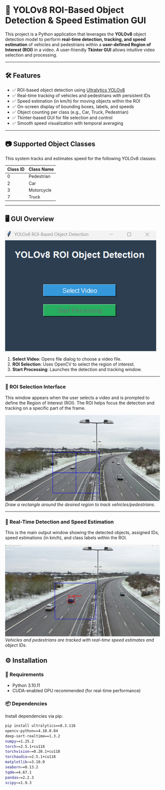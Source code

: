 # 🚗 YOLOv8 ROI-Based Object Detection & Speed Estimation GUI

This project is a Python application that leverages the **YOLOv8** object detection model to perform **real-time detection, tracking, and speed estimation** of vehicles and pedestrians within a **user-defined Region of Interest (ROI)** in a video. A user-friendly **Tkinter GUI** allows intuitive video selection and processing.

---

## 🛠 Features

- ✅ ROI-based object detection using [Ultralytics YOLOv8](https://github.com/ultralytics/ultralytics)
- ✅ Real-time tracking of vehicles and pedestrians with persistent IDs
- ✅ Speed estimation (in km/h) for moving objects within the ROI
- ✅ On-screen display of bounding boxes, labels, and speeds
- ✅ Object counting per class (e.g., Car, Truck, Pedestrian)
- ✅ Tkinter-based GUI for file selection and control
- ✅ Smooth speed visualization with temporal averaging

---

## 📷 Supported Object Classes

This system tracks and estimates speed for the following YOLOv8 classes:

| Class ID | Class Name   |
|----------|--------------|
| 0        | Pedestrian   |
| 2        | Car          |
| 3        | Motorcycle   |
| 7        | Truck        |

---

## 🖥 GUI Overview

![GUI Screenshot Placeholder](screenshots/GUI.png)

1. **Select Video**: Opens file dialog to choose a video file.
2. **ROI Selection**: Uses OpenCV to select the region of interest.
3. **Start Processing**: Launches the detection and tracking window.

---

### 🎯 ROI Selection Interface

This window appears when the user selects a video and is prompted to define the Region of Interest (ROI). The ROI helps focus the detection and tracking on a specific part of the frame.

![ROI Selection Screenshot](screenshots/ROI.png)
*Draw a rectangle around the desired region to track vehicles/pedestrians.*

---

### 🚦 Real-Time Detection and Speed Estimation

This is the main output window showing the detected objects, assigned IDs, speed estimations (in km/h), and class labels within the ROI.

![Detection and Tracking Screenshot](screenshots/YOLO.png)
*Vehicles and pedestrians are tracked with real-time speed estimates and object IDs.*

## ⚙️ Installation

### 🔧 Requirements

- Python 3.10.11
- CUDA-enabled GPU recommended (for real-time performance)

### 📦 Dependencies

Install dependencies via pip:

```bash
pip install ultralytics==8.3.116
opencv-python==4.10.0.84
deep-sort-realtime==1.3.2
numpy==1.25.2
torch==2.5.1+cu118
torchvision==0.20.1+cu118
torchaudio==2.5.1+cu118
matplotlib==3.10.0
seaborn==0.13.2
tqdm==4.67.1
pandas==2.2.3
scipy==1.9.3


